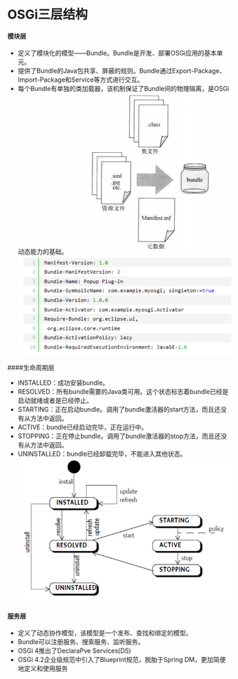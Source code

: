 OSGi三层结构
=========

#### 模块层
- 定义了模块化的模型——Bundle。Bundle是开发、部署OSGi应用的基本单元。
- 提供了Bundle的Java包共享、屏蔽的规则。Bundle通过Export-Package、Import-Package和Service等方式进行交互。
- 每个Bundle有单独的类加载器，该机制保证了Bundle间的物理隔离，是OSGi动态能力的基础。
![module](../images/modular.png)
![manifest](../images/manifest.png)

####生命周期层
- INSTALLED：成功安装bundle。
- RESOLVED：所有bundle需要的Java类可用。这个状态标志着bundle已经是启动就绪或者是已经停止。
- STARTING：正在启动bundle。调用了bundle激活器的start方法，而且还没有从方法中返回。
- ACTIVE：bundle已经启动完毕，正在运行中。
- STOPPING：正在停止bundle。调用了bundle激活器的stop方法，而且还没有从方法中返回。
- UNINSTALLED：bundle已经卸载完毕，不能进入其他状态。
![lifecycle](../images/lifecycle.png)
#### 服务层
- 定义了动态协作模型，该模型是一个发布、查找和绑定的模型。
- Bundle可以注册服务、搜索服务、监听服务。
- OSGi 4推出了DeclaraPve Services(DS)
- OSGi 4.2企业级规范中引入了Blueprint规范，脱胎于Spring DM，更加简便地定义和使用服务